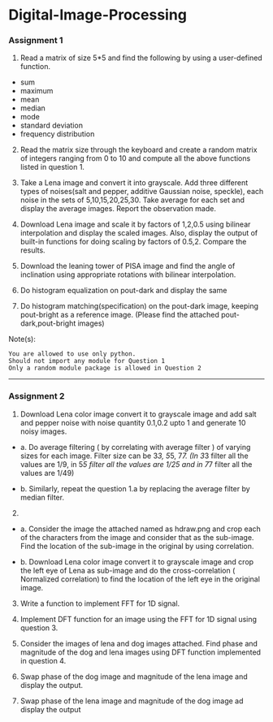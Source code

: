 # Digital-Image-Processing

### Assignment 1

1. Read a matrix of size 5*5 and find the following by using a user-defined function.
  * sum
  * maximum
  * mean  
  * median   
  * mode    
  * standard deviation       
  * frequency distribution
 
2. Read the matrix size through the keyboard and create a random matrix of integers ranging from  0 to 10 and compute all the above functions listed in question 1.

3. Take a Lena image and convert it into grayscale. Add three different types of noises(salt and pepper, additive Gaussian noise, speckle), each noise in the sets of 5,10,15,20,25,30. Take average for each set and display the average images. Report the observation made.

4. Download Lena image and scale it by factors of 1,2,0.5 using bilinear interpolation and display the scaled images. Also, display the output of built-in functions for doing scaling by factors of 0.5,2. Compare the results.

5. Download the leaning tower of PISA image and find the angle of inclination using appropriate rotations with bilinear interpolation.

6. Do histogram equalization on pout-dark and display the same

7. Do histogram matching(specification) on the pout-dark image, keeping pout-bright as a reference image.
(Please find the attached pout-dark,pout-bright images) 

Note(s): 

    You are allowed to use only python.
    Should not import any module for Question 1
    Only a random module package is allowed in Question 2
<hr>

### Assignment 2

1. Download Lena color image convert it to grayscale image and add salt and  pepper noise with noise quantity 0.1,0.2 upto 1 and generate 10 noisy images.
- a. Do average filtering ( by correlating with average filter ) of varying sizes for each image. Filter size can be 3*3, 5*5, 7*7. (In 3*3 filter all the values are 1/9, in 5*5 filter all the values are 1/25 and in 7*7 filter all the values are 1/49)

- b. Similarly, repeat the question 1.a by replacing the average filter by median filter.

2. 
- a. Consider the image the attached named as hdraw.png and crop each of the characters from the image and consider that as the sub-image. Find the location of the sub-image in the original by using correlation.

- b. Download Lena color image convert it to grayscale image and crop the left eye of Lena as sub-image and do the cross-correlation ( Normalized correlation) to find the location of the left eye in the original image.

3. Write a function to implement FFT for 1D signal.

4. Implement DFT function for an image using the FFT for 1D signal using question 3.

5. Consider the images of lena and dog images attached. Find phase and magnitude of the dog and lena images using DFT function implemented in question 4.

6. Swap phase of the dog image and magnitude of the lena image and display the output.

7. Swap phase of the lena image and magnitude of the dog image ad display the output
